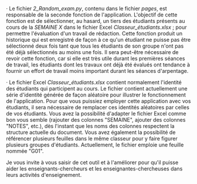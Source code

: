 

· Le fichier *2_Random_exam.py*, contenu dans le fichier *pages*, est responsable de la seconde fonction de l'application. L'objectif de cette fonction est de sélectionner, au hasard, un tiers des étudiants présents au cours de la *SEMAINE X* dans le fichier Excel *Classeur_étudiants.xlsx* ; pour permettre l'évaluation d'un travail de rédaction. Cette fonction produit un historique qui est enregistré de façon à ce qu'un étudiant ne puisse pas être sélectionné deux fois tant que tous les étudiants de son groupe n'ont pas été déjà sélectionnés au moins une fois. Il sera peut-être nécessaire de revoir cette fonction, car si elle est très utile durant les premières séances de travail, les étudiants dont les travaux ont déjà été évalués ont tendance à fournir un effort de travail moins important durant les séances d'arpentage.

· Le fichier Excel *Classeur_étudiants.xlsx* contient normalement l'identité des étudiants qui participent au cours. Le fichier contient actuellement une série d'identité générée de façon aléatoire pour illustrer le fonctionnement de l'application. Pour que vous puissiez employer cette application avec vos étudiants, il sera nécessaire de remplacer ces identités aléatoires par celles de vos étudiants. Vous avez la possibilité d'adapter le fichier Excel comme bon vous semble (rajouter des colonnes "SEMAINE", ajouter des colonnes "NOTES", etc.), dès l'instant que les noms des colonnes respectent la structure actuelle du document. Vous avez également la possibilité de référencer plusieurs feuilles dans le même classeur pour y faire figurer plusieurs groupes d'étudiants. Actuellement, le fichier emploie une feuille nommée "G01".

Je vous invite à vous saisir de cet outil et à l'améliorer pour qu'il puisse aider les enseignants-chercheurs et les enseignantes-chercheuses dans leurs activités d'enseignement.
